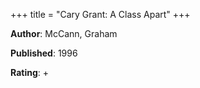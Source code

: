 +++
title = "Cary Grant: A Class Apart"
+++



**Author**: McCann, Graham

**Published**: 1996

**Rating**: +